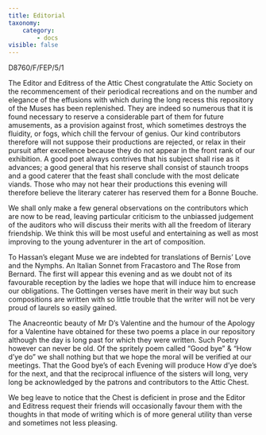 ```yaml
---
title: Editorial
taxonomy:
    category:
        - docs
visible: false
---
```

D8760/F/FEP/5/1 <a href="https://calmview.derbyshire.gov.uk/calmview/Record.aspx?src=CalmView.Catalog&id=D8760%2fF%2fFEP%2f5%2f1&pos=8" target="_blank"><i class="fa fa-external-link"></i></a>

The Editor and Editress of the Attic Chest congratulate the Attic Society on the recommencement of their periodical recreations and on the number and elegance of the effusions with which during the long recess this repository of the Muses has been replenished. They are indeed so numerous that it is found necessary to reserve a considerable part of them for future amusements, as a provision against frost, which sometimes destroys the fluidity, or fogs, which chill the fervour of genius. Our kind contributors therefore will not suppose their productions are rejected, or relax in their pursuit after excellence because they do not appear in the front rank of our exhibition. A good poet always contrives that his subject shall rise as it advances; a good general that his reserve shall consist of staunch troops and a good caterer that the feast shall conclude with the most delicate viands. Those who may not hear their productions this evening will therefore believe the literary caterer has reserved them for a Bonne Bouche.
        
We shall only make a few general observations on the contributors which are now to be read, leaving particular criticism to the unbiassed judgement of the auditors who will discuss their merits with all the freedom of literary friendship. We think this will be most useful and entertaining as well as most improving to the young adventurer in the art of composition. 

To Hassan’s elegant Muse we are indebted for translations of Bernis’ Love and the Nymphs. An Italian Sonnet from Fracastoro and The Rose from Bernard. The first will appear this evening and as we doubt not of its favourable reception by the ladies we hope that will induce him to encrease our obligations. The Gottingen verses have merit in their way but such compositions are written with so little trouble that the writer will not be very proud of laurels so easily gained. 

The Anacreontic beauty of Mr D’s Valentine and the humour of the Apology for a Valentine have obtained for these two poems a place in our repository although the day is long past for which they were written. Such Poetry however can never be old. Of the spritely poem called “Good bye” & “How d’ye do” we shall nothing but that we hope the moral will be verified at our meetings. That the Good bye’s of each Evening will produce How d’ye doe’s for the next, and that the reciprocal influence of the sisters will long, very long be acknowledged by the patrons and contributors to the Attic Chest. 

We beg leave to notice that the Chest is deficient in prose and the Editor and Editress request their friends will occasionally favour them with the thoughts in that mode of writing which is of more general utility than verse and sometimes not less pleasing. 